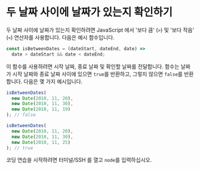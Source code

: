 # 두 날짜 사이에 날짜가 있는지 확인하기

두 날짜 사이에 날짜가 있는지 확인하려면 JavaScript 에서 '보다 큼' (`>`) 및 '보다 작음' (`<`) 연산자를 사용합니다. 다음은 예시 함수입니다.

```js
const isBetweenDates = (dateStart, dateEnd, date) =>
  date > dateStart && date < dateEnd;
```

이 함수를 사용하려면 시작 날짜, 종료 날짜 및 확인할 날짜를 전달합니다. 함수는 날짜가 시작 날짜와 종료 날짜 사이에 있으면 `true`를 반환하고, 그렇지 않으면 `false`를 반환합니다. 다음은 몇 가지 예시입니다.

```js
isBetweenDates(
  new Date(2010, 11, 20),
  new Date(2010, 11, 30),
  new Date(2010, 11, 19)
); // false

isBetweenDates(
  new Date(2010, 11, 20),
  new Date(2010, 11, 30),
  new Date(2010, 11, 25)
); // true
```

코딩 연습을 시작하려면 터미널/SSH 를 열고 `node`를 입력하십시오.
